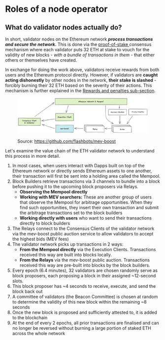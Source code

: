 # Roles of a node operator

## What do validator nodes actually do?

In short, validator nodes on the Ethereum network _**process transactions and secure the network.**_ This is done via the [proof-of-stake ](https://ethereum.org/en/developers/docs/consensus-mechanisms/pos/)consensus mechanism where each validator puts 32 ETH at stake to vouch for the validity of new blocks _- with a bundle of transactions in them -_ that either others or themselves have created.

In exchange for doing the work above, validators receive rewards from both users and the Ethereum protocol directly. However, if validators are **caught acting dishonestly** by other nodes in the network, **their stake is slashed** - forcibly burning their 32 ETH based on the severity of their actions. This mechanism is further explained in the [Rewards and penalties sub-section](rewards-and-penalties.md).

<figure><img src="../.gitbook/assets/image.png" alt=""><figcaption><p>Source: <a href="https://github.com/flashbots/mev-boost">https://github.com/flashbots/mev-boost</a></p></figcaption></figure>

Let's examine the value chain of the ETH validator network to understand this process in more detail.

1. In most cases, when users interact with Dapps built on top of the Ethereum network or directly sends Ethereum assets to one another, their transaction will first be sent into a holding area called the Mempool.
2. Block Builders retrieve transactions via 3 channels to bundle into a block before pushing it to the upcoming block proposers via Relays.
   * **Observing the Mempool directly**
   * **Working with MEV searchers:** These are another group of users that observe the Mempool for arbitrage opportunities. When they find such opportunities, they insert their own transaction and submit the arbitrage transactions set to the block builders
   * **Working directly with users** who want to send their transactions directly to block builders
3. The Relays connect to the Consensus Clients of the validator network via the mev-boost public auction service to allow validators to accept the highest bids (MEV fees)
4. The validator network picks up transactions in 2 ways:
   * **From the Mempool directly** via the Execution Clients. Transactions received this way are built into blocks locally.
   * **From the Relays** via the mev-boost public auction. Transactions received this way are pre-built into blocks by the block builders.
5. Every epoch (6.4 minutes), 32 validators are chosen randomly serve as block proposers, each proposing a block in their assigned \~12-second slots.
6. This block proposer has \~4 seconds to receive, execute, and send the block back out
7. A committee of validators (the Beacon Committee) is chosen at random to determine the validity of this new block within the remaining \~8 seconds
8. Once the new block is proposed and sufficiently attested to, it is added to the blockchain
9. At the end of every 2 epochs, all prior transactions are finalised and can no longer be reversed without burning a large portion of staked ETH across the whole network
